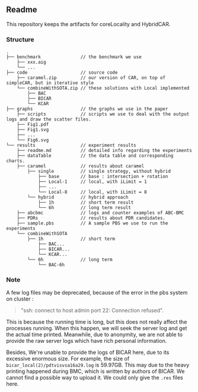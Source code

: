 ## Readme

This repository keeps the artifacts for coreLocality and HybridCAR.

### Structure

```
.
├── benchmark 				// the benchmark we use
    ├── xxx.aig
    └── ...
├── code 					// source code 
    ├── caramel.zip			// our version of CAR, on top of simpleCAR, but in iterative style
    └── combineWithSOTA.zip // these solutions with Local implemented
        ├── BAC
        ├── BICAR
        └── KCAR
├── graphs					// the graphs we use in the paper
    ├── scripts             // scripts we use to deal with the output logs and draw the scatter files.
    ├── Fig1.pdf
    ├── Fig1.svg
    ├── ...
    └── Fig6.svg
└── results					// experiment results
    ├── readme.md			// detailed info regarding the experiments
    ├── dataTable			// the data table and corresponding charts.
    ├── caramel				// results about caramel
        ├── single 			// single strategy, without hybrid
        	├── base		// base : intersection + rotation
            ├── Local-1		// local, with iLimit = 1
            ├── ...
            └── Local-8		// local, with iLimit = 8
        └── hybrid			// hybrid approach
			├── 1h			// short term result
    		└── 6h			// long term result
    ├── abcbmc				// logs and counter examples of ABC-BMC
    ├── PDRs				// results about PDR candidates.
    ├── sample.pbs			// A sample PBS we use to run the experiments
    └── combineWithSOTA		
    	├── 1h				// short term
            ├── BAC...
            ├── BICAR...
            └── KCAR...
        └── 6h				// long term
        	└── BAC-6h
```

### Note

A few log files may be deprecated, because of the error in the pbs system on cluster :

> "ssh: connect to host admin port 22: Connection refused".

This is because the running time is long, but this does not really affect the processes running. When this happen, we will seek the server log and get the actual time printed. Meanwhile, due to anonymity, we are not able to provide the raw server logs which have rich personal information.


Besides, We're unable to provide the logs of BICAR here, due to its excessive enormous size.
For example, the size of `bicar_local(2)/pdtvisvsa16a29.log` is 59.97GB.  This may due to the heavy printing happened during BMC, which is written by authors of BICAR. We cannot find a possible way to upload it. We could only give the `.res` files here.

